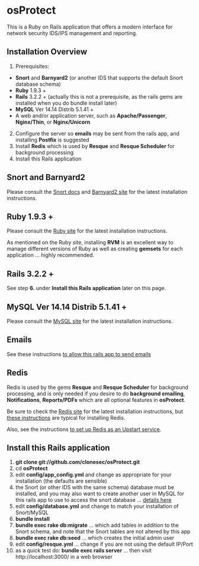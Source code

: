 # osProtect

This is a Ruby on Rails application that offers a modern interface for network security IDS/IPS management and reporting.

## Installation Overview

1. Prerequisites:
  * **Snort** and **Barnyard2** (or another IDS that supports the default Snort database schema)
  * **Ruby** 1.9.3 +
  * **Rails** 3.2.2 + (actually this is not a prerequisite, as the rails gems are installed when you do bundle install later)
  * **MySQL** Ver 14.14 Distrib 5.1.41 +
  * A web and/or application server, such as **Apache/Passenger**, **Nginx/Thin**, or **Nginx/Unicorn**
2. Configure the server so **emails** may be sent from the rails app, and installing **Postfix** is suggested
3. Install **Redis** which is used by **Resque** and **Resque Scheduler** for background processing
4. Install this Rails application


## Snort and Barnyard2

Please consult the [Snort docs](http://www.snort.org/docs "snort install") and [Barnyard2 site](http://www.securixlive.com/barnyard2/download.php "barnyard2 install") for the latest installation instructions.


## Ruby 1.9.3 +

Please consult the [Ruby site](http://www.ruby-lang.org/en/downloads/ "ruby install") for the latest installation instructions.

As mentioned on the Ruby site, installing **RVM** is an excellent way to manage different versions of Ruby as well as creating **gemsets** for each application ... highly recommended.


## Rails 3.2.2 +

See step **6.** under **Install this Rails application** later on this page.


## MySQL Ver 14.14 Distrib 5.1.41 +

Please consult the [MySQL site](http://dev.mysql.com/downloads/ "mysql install") for the latest installation instructions.


## Emails

See these instructions [to allow this rails app to send emails](osProtect/wiki/allowing-a-rails-app-to-send-emails "allowing a rails app to send emails")


## Redis

Redis is used by the gems **Resque** and **Resque Scheduler** for background processing, and is only
needed if you desire to do **background emailing**, **Notifications**, **Reports/PDFs** which are 
all optional features in **osProtect**.

Be sure to check the [Redis site](http://redis.io/download "redis install") for the latest installation instructions, but [these instructions](osProtect/wiki/installing-Redis "installing redis") are typical for installing Redis.

Also, see the instructions [to set up Redis as an Upstart service](osProtect/wiki/setting-up-Redis-as-an-Upstart-service "setting up redis as an upstart service").

## Install this Rails application

1. **git clone git://github.com/clonesec/osProtect.git**
2. cd **osProtect**
3. edit **config/app_config.yml** and change as appropriate for your installation (the defaults are sensible)
4. the Snort (or other IDS with the same schema) database must be installed, and you may also want to create another user in 
MySQL for this rails app to use to access the snort database ... [details here](osProtect/wiki/create-rails-app-user-for-snort-database "create rails app user in mysql")
5. edit **config/database.yml** and change to match your installation of Snort/MySQL
6. **bundle install**
7. **bundle exec rake db:migrate** ... which add tables in addition to the Snort schema, and note that the Snort tables are not altered by this app
8. **bundle exec rake db:seed** ... which creates the initial admin user
9. edit **config/resque.yml** ... change if you are not using the default IP/Port
10. as a quick test do: **bundle exec rails server** ... then visit http://localhost:3000/ in a web browser
